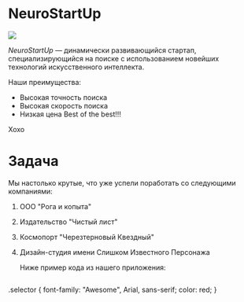 # NeuroStartUp

![](./logo.png)

*NeuroStartUp* — динамически развивающийся стартап, специализирующийся на поиске с использованием 
 новейших технологий искусственного интеллекта.

Наши преимущества:
* Высокая точность поиска
* Высокая скорость поиска
* Низкая цена
Best of the best!!!

Xoxo

# Задача

Мы настолько крутые, что уже успели поработать со следующими компаниями:
1. ООО "Рога и копыта"
2. Издательство "Чистый лист"
3. Космопорт "Черезтерновый Квездный"
4. Дизайн-студия имени Слишком Известного Персонажа
   
   Ниже пример кода из нашего приложения:

   ```css
.selector {
  font-family: "Awesome", Arial, sans-serif;
  color: red;
}
```
